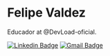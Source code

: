 # Felipe Valdez 

Educador at @DevLoad-oficial.
 
[![Linkedin Badge](https://img.shields.io/badge/-Felipe%20Valdez-333bcc?style=flat-square&logo=Linkedin&logoColor=white&link=https://www.linkedin.com/in/felipe-valdez-a0462a142/)](https://www.linkedin.com/in/felipe-valdez-a0462a142/) 
[![Gmail Badge](https://img.shields.io/badge/-fvaldez018@gmail.com-333bcc?style=flat-square&logo=Gmail&logoColor=white&link=mailto:fvaldez018@gmail.com)](mailto:fvaldez018@gmail.com)
